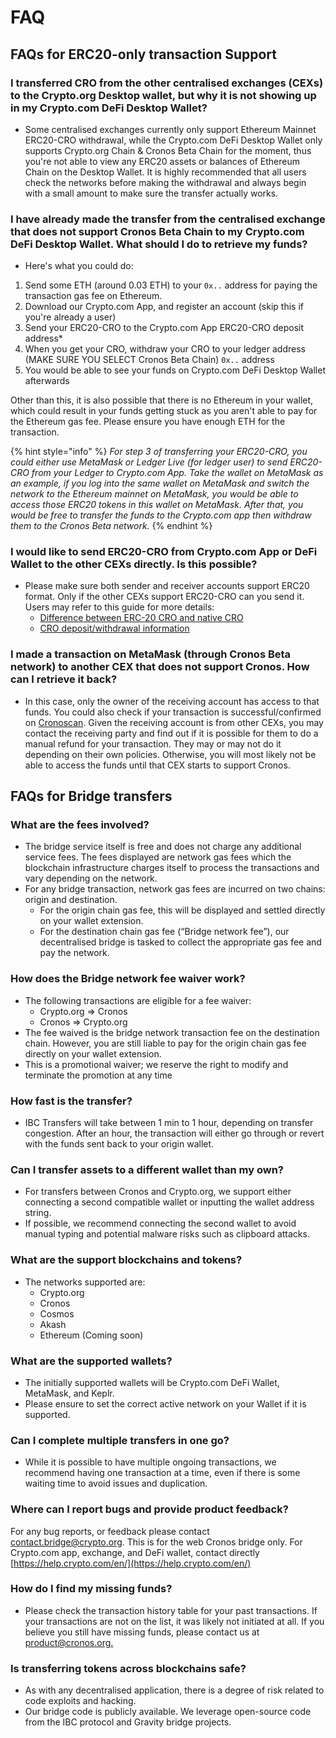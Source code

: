 # FAQ

## FAQs for ERC20-only transaction Support

### I transferred CRO from the other centralised exchanges (CEXs) to the Crypto.org Desktop wallet, but why it is not showing up in my Crypto.com DeFi Desktop Wallet?

* Some centralised exchanges currently only support Ethereum Mainnet ERC20-CRO withdrawal, while the Crypto.com DeFi Desktop Wallet only supports Crypto.org Chain & Cronos Beta Chain for the moment, thus you're not able to view any ERC20 assets or balances of Ethereum Chain on the Desktop Wallet. It is highly recommended that all users check the networks before making the withdrawal and always begin with a small amount to make sure the transfer actually works.

### I have already made the transfer from the centralised exchange that does not support Cronos Beta Chain to my Crypto.com DeFi Desktop Wallet. What should I do to retrieve my funds?

* Here's what you could do:

1. Send some ETH (around 0.03 ETH) to your `0x..` address for paying the transaction gas fee on Ethereum.
2. Download our Crypto.com App, and register an account (skip this if you're already a user)
3. Send your ERC20-CRO to the Crypto.com App ERC20-CRO deposit address\*
4. When you get your CRO, withdraw your CRO to your ledger address (MAKE SURE YOU SELECT Cronos Beta Chain) `0x..` address
5. You would be able to see your funds on Crypto.com DeFi Desktop Wallet afterwards

Other than this, it is also possible that there is no Ethereum in your wallet, which could result in your funds getting stuck as you aren't able to pay for the Ethereum gas fee. Please ensure you have enough ETH for the transaction.

{% hint style="info" %}
_For step 3 of transferring your ERC20-CRO, you could either use MetaMask or Ledger Live (for ledger user) to send ERC20-CRO from your Ledger to Crypto.com App. Take the wallet on MetaMask as an example, if you log into the same wallet on MetaMask and switch the network to the Ethereum mainnet on MetaMask, you would be able to access those ERC20 tokens in this wallet on MetaMask. After that, you would be free to transfer the funds to the Crypto.com app then withdraw them to the Cronos Beta network._
{% endhint %}

### I would like to send ERC20-CRO from Crypto.com App or DeFi Wallet to the other CEXs directly. Is this possible?

* Please make sure both sender and receiver accounts support ERC20 format. Only if the other CEXs support ERC20-CRO can you send it. Users may refer to this guide for more details:
  * [Difference between ERC-20 CRO and native CRO](https://help.crypto.com/en/articles/5019195-send-and-receive-cro-the-difference-between-native-cro-and-erc20-cro)
  * [CRO deposit/withdrawal information](https://help.crypto.com/en/articles/4970776-cro-deposit-withdrawal-information-in-crypto-com-app)

### I made a transaction on MetaMask (through Cronos Beta network) to another CEX that does not support Cronos. How can I retrieve it back?

* In this case, only the owner of the receiving account has access to that funds. You could also check if your transaction is successful/confirmed on [Cronoscan](https://cronoscan.com/). Given the receiving account is from other CEXs, you may contact the receiving party and find out if it is possible for them to do a manual refund for your transaction. They may or may not do it depending on their own policies. Otherwise, you will most likely not be able to access the funds until that CEX starts to support Cronos.

## FAQs for Bridge transfers



### What are the fees involved?

* The bridge service itself is free and does not charge any additional service fees. The fees displayed are network gas fees which the blockchain infrastructure charges itself to process the transactions and vary depending on the network.
* For any bridge transaction, network gas fees are incurred on two chains: origin and destination.
  * For the origin chain gas fee, this will be displayed and settled directly on your wallet extension.
  * For the destination chain gas fee (“Bridge network fee”), our decentralised bridge is tasked to collect the appropriate gas fee and pay the network.

### How does the Bridge network fee waiver work?

* The following transactions are eligible for a fee waiver:
  * Crypto.org => Cronos
  * Cronos => Crypto.org
* The fee waived is the bridge network transaction fee on the destination chain. However, you are still liable to pay for the origin chain gas fee directly on your wallet extension.
* This is a promotional waiver; we reserve the right to modify and terminate the promotion at any time

### How fast is the transfer?

* IBC Transfers will take between 1 min to 1 hour, depending on transfer congestion. After an hour, the transaction will either go through or revert with the funds sent back to your origin wallet.

### Can I transfer assets to a different wallet than my own?

* For transfers between Cronos and Crypto.org, we support either connecting a second compatible wallet or inputting the wallet address string.
* If possible, we recommend connecting the second wallet to avoid manual typing and potential malware risks such as clipboard attacks.

### What are the support blockchains and tokens?

* The networks supported are:
  * Crypto.org
  * Cronos
  * Cosmos
  * Akash
  * Ethereum (Coming soon)

### What are the supported wallets?

* The initially supported wallets will be Crypto.com DeFi Wallet, MetaMask, and Keplr.
* Please ensure to set the correct active network on your Wallet if it is supported.

### Can I complete multiple transfers in one go?

* While it is possible to have multiple ongoing transactions, we recommend having one transaction at a time, even if there is some waiting time to avoid issues and duplication.

### Where can I report bugs and provide product feedback?

For any bug reports, or feedback please contact [contact.bridge@crypto.org](mailto:contact.bridge@crypto.org). This is for the web Cronos bridge only. For Crypto.com app, exchange, and DeFi wallet, contact directly [https://help.crypto.com/en/](https://help.crypto.com/en/)

### How do I find my missing funds?

* Please check the transaction history table for your past transactions. If your transactions are not on the list, it was likely not initiated at all. If you believe you still have missing funds, please contact us at [product@cronos.org.](mailto:product@cronos.org.)

### Is transferring tokens across blockchains safe?

* As with any decentralised application, there is a degree of risk related to code exploits and hacking.
* Our bridge code is publicly available. We leverage open-source code from the IBC protocol and Gravity bridge projects.
